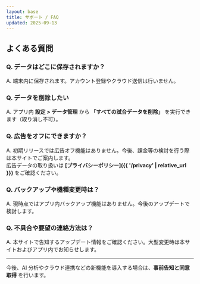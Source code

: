 ```yaml
---
layout: base
title: サポート / FAQ
updated: 2025-09-13
---
```


## よくある質問

### Q. データはどこに保存されますか？
A. 端末内に保存されます。アカウント登録やクラウド送信は行いません。

### Q. データを削除したい
A. アプリ内 **設定 > データ管理** から **「すべての試合データを削除」** を実行できます（取り消し不可）。

### Q. 広告をオフにできますか？
A. 初期リリースでは広告オフ機能はありません。今後、課金等の検討を行う際は本サイトでご案内します。  
広告データの取り扱いは **[プライバシーポリシー]({{ '/privacy' | relative_url }})** をご確認ください。

### Q. バックアップや機種変更時は？
A. 現時点ではアプリ内バックアップ機能はありません。今後のアップデートで検討します。

### Q. 不具合や要望の連絡方法は？
A. 本サイトで告知するアップデート情報をご確認ください。大型変更時は本サイトおよびアプリ内でお知らせします。

---

今後、AI 分析やクラウド連携などの新機能を導入する場合は、**事前告知と同意取得** を行います。